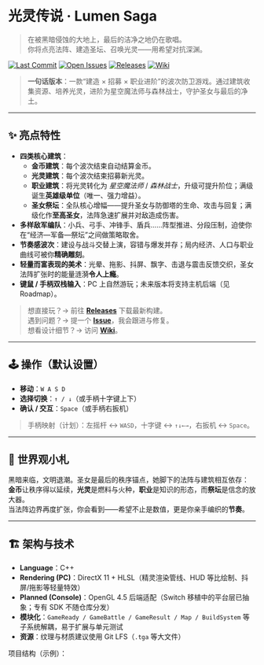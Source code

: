 # 光灵传说 · Lumen Saga

> 在被黑暗侵蚀的大地上，最后的洁净之地仍在歌唱。  
> 你将点亮法阵、建造圣坛、召唤光灵——用希望对抗深渊。

[![Last Commit](https://img.shields.io/github/last-commit/enisisuko/-)](../../commits)
[![Open Issues](https://img.shields.io/github/issues/enisisuko/-)](../../issues)
[![Releases](https://img.shields.io/badge/download-releases-blue)](../../releases)
[![Wiki](https://img.shields.io/badge/docs-wiki-forestgreen)](../../wiki)

> **一句话版本**：一款“建造 × 招募 × 职业进阶”的波次防卫游戏。通过建筑收集资源、培养光灵，进阶为星空魔法师与森林战士，守护圣女与最后的净土。

---

## ✨ 亮点特性

- **四类核心建筑**：  
  - **金币建筑**：每个波次结束自动结算金币。  
  - **光灵建筑**：每个波次结束招募新光灵。  
  - **职业建筑**：将光灵转化为 _星空魔法师_ / _森林战士_，升级可提升阶位；满级诞生**英雄级单位**（唯一、强力增益）。  
  - **圣女祭坛**：全队核心增幅——提升圣女与防御塔的生命、攻击与回复；满级化作**至高圣女**，法阵急速扩展并对敌造成伤害。
- **多样敌军编队**：小兵、弓手、冲锋手、盾兵……阵型推进、分段压制，迫使你在“经济—军备—祭坛”之间做策略取舍。  
- **节奏感波次**：建设与战斗交替上演，容错与爆发并存；局内经济、人口与职业曲线可被你**精确雕刻**。  
- **轻量而富表现的美术**：光晕、拖影、抖屏、飘字、击退与震击反馈交织，圣女法阵扩张时的能量涟漪**令人上瘾**。  
- **键鼠 / 手柄双栈输入**：PC 上自然游玩；未来版本将支持主机后端（见 Roadmap）。

> 想直接玩？→ 前往 **[Releases](../../releases)** 下载最新构建。  
> 遇到问题？→ 提一个 **[Issue](../../issues)**，我会跟进与修复。  
> 想看设计细节？→ 访问 **[Wiki](../../wiki)**。

---

## 🕹️ 操作（默认设置）

- **移动**：`W A S D`  
- **选择切换**：`↑ / ↓`（或手柄十字键上下）  
- **确认 / 交互**：`Space`（或手柄右扳机）  

> 手柄映射（计划）：左摇杆 ↔ `WASD`，十字键 ↔ `↑↓←→`，右扳机 ↔ `Space`。

---

## 🧭 世界观小札

黑暗来临，文明退潮。圣女是最后的秩序锚点，她脚下的法阵与建筑相互依存：  
**金币**让秩序得以延续，**光灵**是燃料与火种，**职业**是知识的形态，而**祭坛**是信念的放大器。  
当法阵边界再度扩张，你会看到——希望不止是数值，更是你亲手编织的**节奏**。

---

## 🏗️ 架构与技术

- **Language**：C++  
- **Rendering (PC)**：DirectX 11 + HLSL（精灵渲染管线、HUD 等比绘制、抖屏/拖影等轻量特效）  
- **Planned (Console)**：OpenGL 4.5 后端适配（Switch 移植中的平台层已抽象；专有 SDK 不随仓库分发）  
- **模块化**：`GameReady / GameBattle / GameResult / Map / BuildSystem` 等子系统解耦，易于扩展与单元测试  
- **资源**：纹理与材质建议使用 Git LFS（`.tga` 等大文件）

项目结构（示例）：
